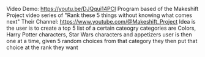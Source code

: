 Video Demo: https://youtu.be/DJQqui14PCI
Program based of the Makeshift Project video series of "Rank these 5 things without knowing what comes next"
Their Channel: https://www.youtube.com/@Makeshift_Project
Idea is the user is to create a top 5 list of a certain cateogry
categories are Colors, Harry Potter characters, Star Wars characters and appetizers
user is then one at a time, given 5 random choices from that category 
they then put that choice at the rank they want

